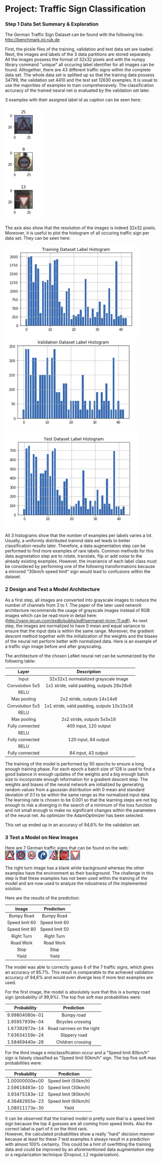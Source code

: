 # Project: Traffic Sign Classification

[//]: # (Image References)

[image1]: ./report_images/traffic_sign_examples.png "3 examples of the data set"
[image2]: ./report_images/histogram_trainingdata.png "Histogram of training data"
[image3]: ./report_images/histogram_validationdata.png "Histogram of validation data"
[image4]: ./report_images/histogram_testdata.png "Histogram of test data"
[image5]: ./test_images/bumpy_road.jpg "Bumpy Road Traffic Sign"
[image6]: ./test_images/limit60.jpg "Speed limit 60 Traffic Sign"
[image7]: ./test_images/limit80.jpg "Speed limit 80 Traffic Sign"
[image8]: ./test_images/right_turn.jpg "Right Turn Traffic Sign"
[image9]: ./test_images/road_work.jpg "Road Work Traffic Sign"
[image10]: ./test_images/stop.jpg "Stop Traffic Sign"
[image11]: ./test_images/yield.jpg "Yield Traffic Sign"

### Step 1 Data Set Summary & Exploration

The German Traffic Sign Dataset can be found with the following link: http://benchmark.ini.rub.de

First, the pickle files of the training, validation and test data set are loaded. Next, the images and labels of the 3 data partitions are stored separately. All the images possess the format of 32x32 pixels and with the numpy library command "unique" all occuring label identifier for all images can be found. Alltogether, there are 43 different traffic signs within the complete data set. The whole data set is splitted up so that the training data possess 34799, the validation set 4410 and the test set 12630 examples. It is usual to use the majorities of examples to train comprehensively. The classification accuracy of the trained neural net is evaluated by the validation set later.

3 examples with their assigned label id as caption can be seen here:  

![alt text][image1]

The axis also show that the resolution of the images is indeed 32x32 pixels.  
Moreover, it is useful to plot the histogram of all occuring traffic sign per data set. They can be seen here:  

![alt text][image2] ![alt text][image3] ![alt text][image4]

All 3 histograms show that the number of examples per labels varies a lot. Usually, a uniformly distributed trainind data set leads to better classification results later. Therefore, a data augmentation step can be performed to find more examples of rare labels. Common methods for this data augmetation step are to rotate, translate, flip or add noise to the already existing examples. However, the invariance of each label class must be considered by performing one of the following transformations because a mirrored "30km/h speed limit" sign would lead to confusions within the dataset.

### 2 Design and Test a Model Architecture

As a first step, all images are converted into grayscale images to reduce the number of channels from 3 to 1. The paper of the later used network architecture recommends the usage of grayscale images instead of RGB images which can be read more in detail here: (http://yann.lecun.com/exdb/publis/pdf/sermanet-ijcnn-11.pdf). As next step, the images are normalized to have 0 mean and equal variance to ensure that the input data is within the same range. Moreover, the gradient descent method together with the initialization of the weights and the biases of the neural net perform better with normalized data.
Here is an example of a traffic sign image before and after grayscaling.

The architecture of the chosen LeNet neural net can be summarized by the following table:

| Layer         		|     Description	        					| 
|:---------------------:|:---------------------------------------------:| 
| Input         		| 32x32x1 normalalized grayscale image   							| 
| Convolution 5x5     	| 1x1 stride, valid padding, outputs 28x28x6 	|
| RELU					|												|
| Max pooling	      	| 2x2 stride,  outputs 14x14x6 				|
| Convolution 5x5	    | 1x1 stride, valid padding, outputs 10x10x16      									|
| RELU					|												|
| Max pooling	      	| 2x2 stride,  outputs 5x5x16 				|
| Fully connected		| 400 input, 120 output        									|
| RELU					|												|
| Fully connected		| 120 input, 84 output        									|
| RELU					|												|
| Fully connected		| 84 input, 43 output        									|
 
The training of the model is performed by 50 epochs to ensure a long enough training phase. For each epoch a batch size of 128 is used to find a good balance in enough updates of the weights and a big enough batch size to incorporate enough information for a gradient descent step. The weights and biases of the neural network are initialized by generating random values from a gaussian distribution with 0 mean and standard deviation of 0.1 to be within the same range as the normalized input data. The learning rate is chosen to be 0.001 so that the learning steps are not big enough to risk a diverging in the search of a minimum of the loss function and not small enough to make no significant changes within the parameters of the neural net. As optimizer the AdamOptimizer has been selected.

This set up ended up in an accuracy of 94,6% for the validation set.

### 3 Test a Model on New Images

Here are 7 German traffic signs that can be found on the web:  
![alt text][image5] ![alt text][image6] ![alt text][image7] 
![alt text][image8] ![alt text][image9] ![alt text][image10] ![alt text][image11]

The right turn image has a blank white background whereas the other examples have the environment as their background. The challenge in this step is that these examples has not been used within the training of the model and are now used to analyze the robustness of the implemented solution.

Here are the results of the prediction:

| Image			        |     Prediction	        					| 
|:---------------------:|:---------------------------------------------:| 
| Bumpy Road     		| Bumpy Road  									| 
| Speed limit 60     			| Speed limit 60									|
| Speed limit 80					| Speed limit 50											|
| Right Turn	      		| Right Turn				 				|
| Road Work			| Road Work      							|
| Stop      		| Stop					 				|
| Yield			| Yield      							|

The model was able to correctly guess 6 of the 7 traffic signs, which gives an accuracy of 85.7%. This result is comparable to the achieved validation accuracy of 94,6% and would even diverge less if more test examples are used.

For the first image, the model is absolutely sure that this is a bumpy road sign (probability of 99,9%). The top five soft max probabilities were:

| Probability         	|     Prediction	        					| 
|:---------------------:|:---------------------------------------------:| 
| 9.99804080e-01         			| Bumpy road   									| 
| 1.95957939e-04     				| Bicycles crossing 										|
| 1.67392972e-14					| Road narrows on the right											|
| 7.63634159e-24	      			| Slippery road					 				|
| 1.58469440e-28				    | Children crossing      							|


For the third image a misclassification occur and a "Speed limit 80km/h" sign is falsely classified as "Speed limit 50km/h" sign. The top five soft max probabilities were:

| Probability         	|     Prediction	        					| 
|:---------------------:|:---------------------------------------------:| 
| 1.00000000e+00         			| Speed limit (50km/h)  									| 
| 2.59618493e-10     				| Speed limit (30km/h) 										|
| 3.93475183e-12					| Speed limit (80km/h)											|
| 4.36482955e-23	      			| Speed limit (60km/h)					 				|
| 1.08011173e-30				    | Yield      							|

It can be observed that the trained model is pretty sure that is a speed limit sign because the top 4 guesses are all coming from speed limits. Also the correct label is part of it on the third rank.  
However, the calculated probabilities show a really "hard" decision manner because at least for these 7 test examples it always result in a prediction with almost 100% certainty. This could be a hint of overfitting the training data and could be improved by an aforementioned data augmentation step or a regularization technique (Dropout, L2 regularization).
